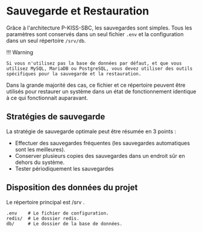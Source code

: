 # Sauvegarde et Restauration

Grâce à l'architecture P-KISS-SBC, les sauvegardes sont simples.
Tous les paramètres sont conservés dans un seul fichier `.env` et la configuration dans un seul répertoire `/srv/db`.

!!! Warning

    Si vous n'utilisez pas la base de données par défaut, et que vous utilisez MySQL, MariaDB ou PostgreSQL, vous devez utiliser des outils spécifiques pour la sauvegarde et la restauration.

Dans la grande majorité des cas, ce fichier et ce répertoire peuvent être utilisés pour restaurer un système dans un état de fonctionnement identique à ce qui fonctionnait auparavant.

## Stratégies de sauvegarde

La stratégie de sauvegarde optimale peut être résumée en 3 points : 

* Effectuer des sauvegardes fréquentes (les sauvegardes automatiques sont les meilleures).
* Conserver plusieurs copies des sauvegardes dans un endroit sûr en dehors du système.
* Tester périodiquement les sauvegardes

## Disposition des données du projet

Le répertoire principal est /srv .

    .env    # Le fichier de configuration.
    redis/  # Le dossier redis.
    db/     # Le dossier de la base de données.